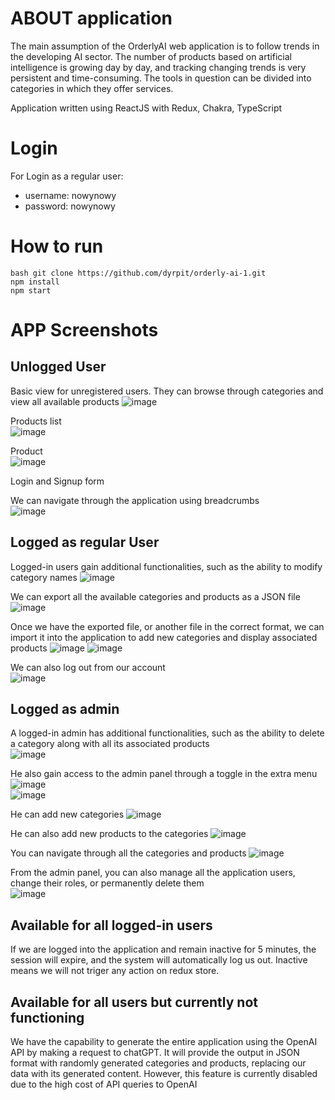 # ABOUT application
The main assumption of the OrderlyAI web application is to follow trends in the developing AI sector. The number of products based on artificial intelligence is growing day by day, and tracking changing trends is very persistent and time-consuming. The tools in question can be divided into categories in which they offer services.

Application written using ReactJS with Redux, Chakra, TypeScript

# Login

For Login as a regular user:
- username: nowynowy
- password: nowynowy

# How to run

```
bash git clone https://github.com/dyrpit/orderly-ai-1.git
npm install
npm start
```

# APP Screenshots 

## Unlogged User
Basic view for unregistered users. They can browse through categories and view all available products
![image](https://github.com/rafal19987/orderly-ai-1/assets/6312438/1829556a-4a75-488b-84f3-bdcbc1f9ce19)

Products list
<br />
![image](https://github.com/rafal19987/orderly-ai-1/assets/6312438/add9ec9e-606e-4cae-98b6-6a7b34055262)

Product
<br />
![image](https://github.com/rafal19987/orderly-ai-1/assets/6312438/2bd6a8d1-cf88-421c-9b86-9e3b389dc80c)

Login and Signup form




We can navigate through the application using breadcrumbs
<br />
![image](https://github.com/rafal19987/orderly-ai-1/assets/6312438/548a27e8-0a6d-4126-a007-deae74553991)

## Logged as regular User
Logged-in users gain additional functionalities, such as the ability to modify category names
![image](https://github.com/rafal19987/orderly-ai-1/assets/6312438/d547e3fc-4eb1-49dc-8e7a-fc6e2e16509e)

We can export all the available categories and products as a JSON file
![image](https://github.com/rafal19987/orderly-ai-1/assets/6312438/859fdb0a-b26e-4008-af39-cff7971a7d9b)

Once we have the exported file, or another file in the correct format, we can import it into the application to add new categories and display associated products
![image](https://github.com/rafal19987/orderly-ai-1/assets/6312438/c5650ba3-e68d-42ba-bff0-526e6ccf5ae7)
![image](https://github.com/rafal19987/orderly-ai-1/assets/6312438/ee2945be-f321-4b73-9c92-1b81e4735d13)

We can also log out from our account
<br/>
![image](https://github.com/rafal19987/orderly-ai-1/assets/6312438/57da8c21-1f37-44bc-972b-06e24762ff94)

## Logged as admin
A logged-in admin has additional functionalities, such as the ability to delete a category along with all its associated products
<br/>
![image](https://github.com/rafal19987/orderly-ai-1/assets/6312438/12edf8a0-1942-4b8f-b8e5-e3035bf1d9f0)

He also gain access to the admin panel through a toggle in the extra menu
<br/>
![image](https://github.com/rafal19987/orderly-ai-1/assets/6312438/87ce9c4c-61c3-4b18-90a3-b70aaa8e0648)
<br/>
![image](https://github.com/rafal19987/orderly-ai-1/assets/6312438/e57608ee-7ef5-4bf8-8805-25bab2b6eb85)


He can add new categories
![image](https://github.com/rafal19987/orderly-ai-1/assets/6312438/04bb2bb4-e392-40e1-9fda-ec286cee0fb3)


He can also add new products to the categories
![image](https://github.com/rafal19987/orderly-ai-1/assets/6312438/acb2b310-5167-4e92-af77-3b593448bda9)


You can navigate through all the categories and products
![image](https://github.com/rafal19987/orderly-ai-1/assets/6312438/f8ea291e-70fa-47c4-94b0-69bf08b5acf0)


From the admin panel, you can also manage all the application users, change their roles, or permanently delete them
<br />
![image](https://github.com/rafal19987/orderly-ai-1/assets/6312438/00a39303-92e0-4bb1-b663-a8dd0239c282)


## Available for all logged-in users
If we are logged into the application and remain inactive for 5 minutes, the session will expire, and the system will automatically log us out. Inactive means we will not triger any action on redux store.


## Available for all users but currently not functioning
We have the capability to generate the entire application using the OpenAI API by making a request to chatGPT. It will provide the output in JSON format with randomly generated categories and products, replacing our data with its generated content. However, this feature is currently disabled due to the high cost of API queries to OpenAI
